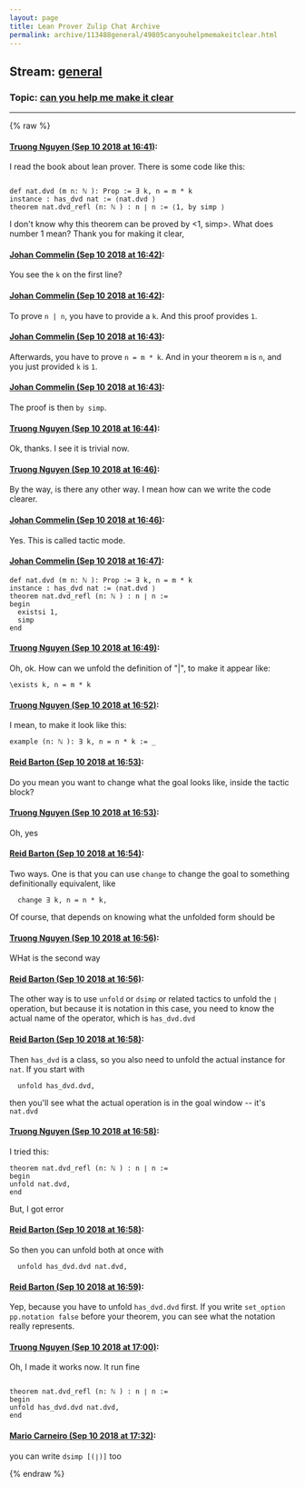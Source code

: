 ```yaml
---
layout: page
title: Lean Prover Zulip Chat Archive 
permalink: archive/113488general/49805canyouhelpmemakeitclear.html
---
```


## Stream: [general](index.html)
### Topic: [can you help me make it clear](49805canyouhelpmemakeitclear.html)

---


{% raw %}
#### [ Truong Nguyen (Sep 10 2018 at 16:41)](https://leanprover.zulipchat.com/#narrow/stream/113488-general/topic/can%20you%20help%20me%20make%20it%20clear/near/133665638):
I read the book about lean prover. There is some code like this:

```lean

def nat.dvd (m n: ℕ ): Prop := ∃ k, n = m * k 
instance : has_dvd nat := ⟨nat.dvd ⟩ 
theorem nat.dvd_refl (n: ℕ ) : n ∣ n := ⟨1, by simp ⟩ 

```
I don't know why this theorem can be proved by <1, simp>. What does number 1 mean?
Thank you for making it clear,

#### [ Johan Commelin (Sep 10 2018 at 16:42)](https://leanprover.zulipchat.com/#narrow/stream/113488-general/topic/can%20you%20help%20me%20make%20it%20clear/near/133665724):
You see the `k` on the first line?

#### [ Johan Commelin (Sep 10 2018 at 16:42)](https://leanprover.zulipchat.com/#narrow/stream/113488-general/topic/can%20you%20help%20me%20make%20it%20clear/near/133665742):
To prove `n | n`, you have to provide a `k`. And this proof provides `1`.

#### [ Johan Commelin (Sep 10 2018 at 16:43)](https://leanprover.zulipchat.com/#narrow/stream/113488-general/topic/can%20you%20help%20me%20make%20it%20clear/near/133665778):
Afterwards, you have to prove `n = m * k`. And in your theorem `m` is `n`, and you just provided `k` is `1`.

#### [ Johan Commelin (Sep 10 2018 at 16:43)](https://leanprover.zulipchat.com/#narrow/stream/113488-general/topic/can%20you%20help%20me%20make%20it%20clear/near/133665788):
The proof is then `by simp`.

#### [ Truong Nguyen (Sep 10 2018 at 16:44)](https://leanprover.zulipchat.com/#narrow/stream/113488-general/topic/can%20you%20help%20me%20make%20it%20clear/near/133665890):
Ok, thanks. I see it is trivial now.

#### [ Truong Nguyen (Sep 10 2018 at 16:46)](https://leanprover.zulipchat.com/#narrow/stream/113488-general/topic/can%20you%20help%20me%20make%20it%20clear/near/133666052):
By the way, is there any other way. I mean how can we write the code clearer.

#### [ Johan Commelin (Sep 10 2018 at 16:46)](https://leanprover.zulipchat.com/#narrow/stream/113488-general/topic/can%20you%20help%20me%20make%20it%20clear/near/133666084):
Yes. This is called tactic mode.

#### [ Johan Commelin (Sep 10 2018 at 16:47)](https://leanprover.zulipchat.com/#narrow/stream/113488-general/topic/can%20you%20help%20me%20make%20it%20clear/near/133666101):
```lean
def nat.dvd (m n: ℕ ): Prop := ∃ k, n = m * k
instance : has_dvd nat := ⟨nat.dvd ⟩
theorem nat.dvd_refl (n: ℕ ) : n ∣ n :=
begin
  existsi 1,
  simp
end
```

#### [ Truong Nguyen (Sep 10 2018 at 16:49)](https://leanprover.zulipchat.com/#narrow/stream/113488-general/topic/can%20you%20help%20me%20make%20it%20clear/near/133666288):
Oh, ok. How can we unfold the definition of "|", to make it appear like: 
```lean
\exists k, n = m * k

```

#### [ Truong Nguyen (Sep 10 2018 at 16:52)](https://leanprover.zulipchat.com/#narrow/stream/113488-general/topic/can%20you%20help%20me%20make%20it%20clear/near/133666491):
I mean, to make it look like this:
``` lean
example (n: ℕ ): ∃ k, n = n * k := _
```

#### [ Reid Barton (Sep 10 2018 at 16:53)](https://leanprover.zulipchat.com/#narrow/stream/113488-general/topic/can%20you%20help%20me%20make%20it%20clear/near/133666552):
Do you mean you want to change what the goal looks like, inside the tactic block?

#### [ Truong Nguyen (Sep 10 2018 at 16:53)](https://leanprover.zulipchat.com/#narrow/stream/113488-general/topic/can%20you%20help%20me%20make%20it%20clear/near/133666565):
Oh, yes

#### [ Reid Barton (Sep 10 2018 at 16:54)](https://leanprover.zulipchat.com/#narrow/stream/113488-general/topic/can%20you%20help%20me%20make%20it%20clear/near/133666643):
Two ways. One is that you can use `change` to change the goal to something definitionally equivalent, like
```lean
  change ∃ k, n = n * k,
```
Of course, that depends on knowing what the unfolded form should be

#### [ Truong Nguyen (Sep 10 2018 at 16:56)](https://leanprover.zulipchat.com/#narrow/stream/113488-general/topic/can%20you%20help%20me%20make%20it%20clear/near/133666803):
WHat is the second way

#### [ Reid Barton (Sep 10 2018 at 16:56)](https://leanprover.zulipchat.com/#narrow/stream/113488-general/topic/can%20you%20help%20me%20make%20it%20clear/near/133666817):
The other way is to use `unfold` or `dsimp` or related tactics to unfold the `∣` operation, but because it is notation in this case, you need to know the actual name of the operator, which is `has_dvd.dvd`

#### [ Reid Barton (Sep 10 2018 at 16:58)](https://leanprover.zulipchat.com/#narrow/stream/113488-general/topic/can%20you%20help%20me%20make%20it%20clear/near/133666938):
Then `has_dvd` is a class, so you also need to unfold the actual instance for `nat`. If you start with
```lean
  unfold has_dvd.dvd,
```
then you'll see what the actual operation is in the goal window -- it's `nat.dvd`

#### [ Truong Nguyen (Sep 10 2018 at 16:58)](https://leanprover.zulipchat.com/#narrow/stream/113488-general/topic/can%20you%20help%20me%20make%20it%20clear/near/133666955):
I tried this:
``` lean
theorem nat.dvd_refl (n: ℕ ) : n ∣ n := 
begin
unfold nat.dvd,
end
```
But, I got error

#### [ Reid Barton (Sep 10 2018 at 16:58)](https://leanprover.zulipchat.com/#narrow/stream/113488-general/topic/can%20you%20help%20me%20make%20it%20clear/near/133666979):
So then you can unfold both at once with
```lean
  unfold has_dvd.dvd nat.dvd,
```

#### [ Reid Barton (Sep 10 2018 at 16:59)](https://leanprover.zulipchat.com/#narrow/stream/113488-general/topic/can%20you%20help%20me%20make%20it%20clear/near/133667037):
Yep, because you have to unfold `has_dvd.dvd` first.
If you write `set_option pp.notation false` before your theorem, you can see what the notation really represents.

#### [ Truong Nguyen (Sep 10 2018 at 17:00)](https://leanprover.zulipchat.com/#narrow/stream/113488-general/topic/can%20you%20help%20me%20make%20it%20clear/near/133667112):
Oh, I made it works now.
It run fine
``` lean

theorem nat.dvd_refl (n: ℕ ) : n ∣ n := 
begin
unfold has_dvd.dvd nat.dvd,
end
```

#### [ Mario Carneiro (Sep 10 2018 at 17:32)](https://leanprover.zulipchat.com/#narrow/stream/113488-general/topic/can%20you%20help%20me%20make%20it%20clear/near/133669697):
you can write `dsimp [(∣)]` too


{% endraw %}
